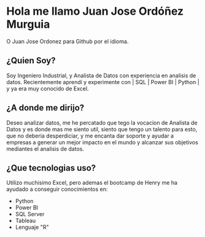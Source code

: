 # Hola  me llamo Juan Jose Ordóñez Murguia
O Juan Jose Ordonez para Github por el idioma.
## ¿Quien Soy?
Soy Ingeniero Industrial, y Analista de Datos con experiencia en analisis de datos.
Recientemente aprendí y experimente con | SQL | Power BI | Python | y ya era muy conocido de Excel.
## ¿A donde me dirijo?
Deseo analizar datos, me he percatado que tego la vocacion de Analista de Datos y es donde mas me siento util,
siento que tengo un talento para esto, que no deberia desperdiciar, y me encanta dar soporte y ayudar a empresas
a generar un mejor impacto en el mundo y alcanzar sus objetivos mediantes el analisis de datos.
## ¿Que tecnologias uso?
Utilizo muchisimo Excel, pero ademas el bootcamp de Henry me ha ayudado a conseguir conocimientos en:
- Python
- Power BI
- SQL Server
- Tableau
- Lenguaje "R"
